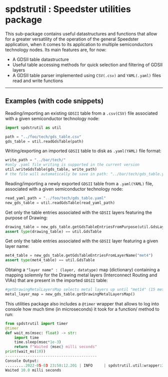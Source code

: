 # spdstrutil : Speedster utilities package

This sub-package contains useful datastructures and functions that allow for a greater versatility of the operation of the general Speedster application, when it comes to its application to multiple semiconductors technology nodes.
Its main features are, for now:
- A GDSII table datastructure
- Useful table accessing methods for quick selection and filtering of GDSII layers
- A GDSII table parser implemented using ```CSV(.csv)``` and ```YAML(.yaml)``` files read and write functions
---
## Examples (with code snippets)
Reading/importing an existing ```GDSII``` table from a ```.csv(CSV)``` file associated with a given semiconductor technology node:
```python
import spdstrutil as util

path = "../foo/tech/gds_table.csv"
gds_table = util.readGdsTable(path)
```
Writing/exporting an imported ```GDSII``` table to disk as ```.yaml(YAML)``` file format:
```python
write_path = "../bar/tech/"
#only .yaml file writing is supported in the current version
util.writeGdsTable(gds_table, write_path)
# the file will automatically be save in path: "../bar/tech/gds_table.yaml"
```
Reading/importing a newly exported ```GDSII``` table from a ```.yaml(YAML)``` file, associated with a given semiconductor technology node:
```python
read_yaml_path = "../foo/tech/gds_table.yaml"
new_gds_table = util.readGdsTable(read_yaml_path)
```
Get only the table entries associated with the ```GDSII``` layers featuring the purpose of Drawing:
```python
drawing_table = new_gds_table.getGdsTableEntriesFromPurpose(util.GdsLayerPurpose.DRAWING)
assert type(drawing_table) == util.GdsTable
```
Get only the table entries associated with the ```GDSII``` layer featuring a given layer name:
```python
met4_table = new_gds_table.getGdsTableEntriesFromLayerName("met4")
assert type(met4_table) == util.GdsTable
```
Obtaing a ```"layer name" : (layer, datatype)``` map (dictionary) containing a mapping solemnly for the Drawing metal layers (Interconnect Routing and VIAs) that are present in the imported ```GDSII``` table:
```python
#getDrawingMetalLayersMap selects metal layers up until "met14" (15 metal layers) by default. An higher number of maximum metal layers can be specified as input to getDrawingMetalLayersMap.
metal_layer_map = new_gds_table.getDrawingMetalLayersMap()
```

This utilities package also includes a ```@timer``` wrapper that allows to log into console how much time (in microseconds) it took for a function/ method to run:
```python
from spdstrutil import timer
@timer
def wait_ms(msec: float) -> str:
    import time
    time.sleep(msec*1e-3)
    return f"Waited {msec} milli seconds"
print(wait_ms(10))
-----------------------------------------
Console Output:
.........2022-05-03 23:58:12.201 | INFO     | spdstrutil.util:wrapper:30 - Function: wait_ms	Runtime: 12568.000 μs.
Waited 10.0 milli seconds
```